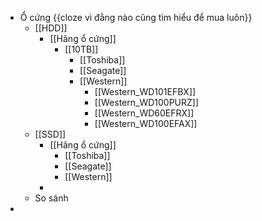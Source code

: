 - Ổ cứng {{cloze vì đằng nào cũng tìm hiểu để mua luôn}}
	- [[HDD]]
		- [[Hãng ổ cứng]]
			- [[10TB]]
				- [[Toshiba]]
				- [[Seagate]]
				- [[Western]]
					- [[Western_WD101EFBX]]
					- [[Western_WD100PURZ]]
					- [[Western_WD60EFRX]]
					- [[Western_WD100EFAX]]
	- [[SSD]]
		- [[Hãng ổ cứng]]
			- [[Toshiba]]
			- [[Seagate]]
			- [[Western]]
		-
	- So sánh
-